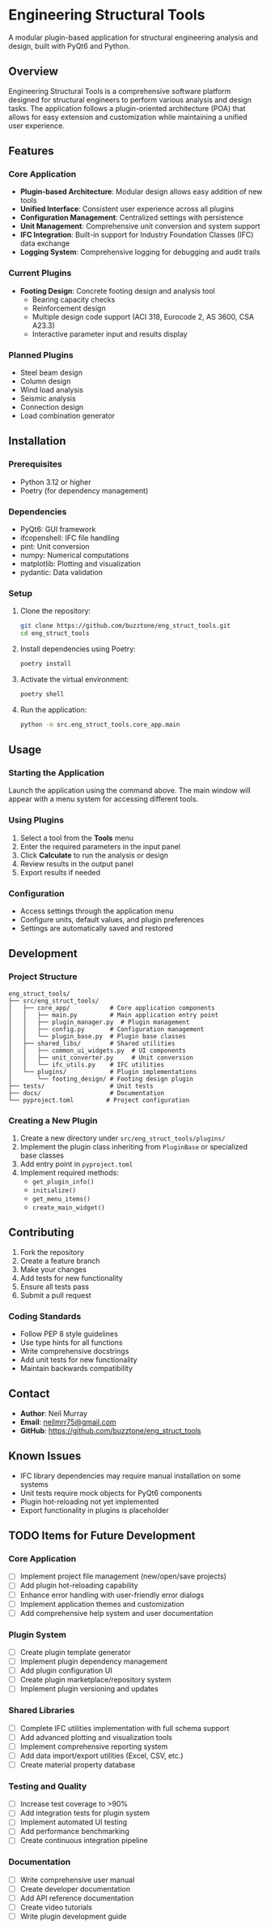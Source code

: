 # Engineering Structural Tools

A modular plugin-based application for structural engineering analysis and design, built with PyQt6 and Python.

## Overview

Engineering Structural Tools is a comprehensive software platform designed for structural engineers to perform various analysis and design tasks. The application follows a plugin-oriented architecture (POA) that allows for easy extension and customization while maintaining a unified user experience.

## Features

### Core Application
- **Plugin-based Architecture**: Modular design allows easy addition of new tools
- **Unified Interface**: Consistent user experience across all plugins
- **Configuration Management**: Centralized settings with persistence
- **Unit Management**: Comprehensive unit conversion and system support
- **IFC Integration**: Built-in support for Industry Foundation Classes (IFC) data exchange
- **Logging System**: Comprehensive logging for debugging and audit trails

### Current Plugins
- **Footing Design**: Concrete footing design and analysis tool
  - Bearing capacity checks
  - Reinforcement design
  - Multiple design code support (ACI 318, Eurocode 2, AS 3600, CSA A23.3)
  - Interactive parameter input and results display

### Planned Plugins
- Steel beam design
- Column design
- Wind load analysis
- Seismic analysis
- Connection design
- Load combination generator

## Installation

### Prerequisites
- Python 3.12 or higher
- Poetry (for dependency management)

### Dependencies
- PyQt6: GUI framework
- ifcopenshell: IFC file handling
- pint: Unit conversion
- numpy: Numerical computations
- matplotlib: Plotting and visualization
- pydantic: Data validation

### Setup
1. Clone the repository:
   ```bash
   git clone https://github.com/buzztone/eng_struct_tools.git
   cd eng_struct_tools
   ```

2. Install dependencies using Poetry:
   ```bash
   poetry install
   ```

3. Activate the virtual environment:
   ```bash
   poetry shell
   ```

4. Run the application:
   ```bash
   python -m src.eng_struct_tools.core_app.main
   ```

## Usage

### Starting the Application
Launch the application using the command above. The main window will appear with a menu system for accessing different tools.

### Using Plugins
1. Select a tool from the **Tools** menu
2. Enter the required parameters in the input panel
3. Click **Calculate** to run the analysis or design
4. Review results in the output panel
5. Export results if needed

### Configuration
- Access settings through the application menu
- Configure units, default values, and plugin preferences
- Settings are automatically saved and restored

## Development

### Project Structure
```
eng_struct_tools/
├── src/eng_struct_tools/
│   ├── core_app/           # Core application components
│   │   ├── main.py         # Main application entry point
│   │   ├── plugin_manager.py  # Plugin management
│   │   ├── config.py       # Configuration management
│   │   └── plugin_base.py  # Plugin base classes
│   ├── shared_libs/        # Shared utilities
│   │   ├── common_ui_widgets.py  # UI components
│   │   ├── unit_converter.py     # Unit conversion
│   │   └── ifc_utils.py    # IFC utilities
│   └── plugins/            # Plugin implementations
│       └── footing_design/ # Footing design plugin
├── tests/                  # Unit tests
├── docs/                   # Documentation
└── pyproject.toml         # Project configuration
```

### Creating a New Plugin
1. Create a new directory under `src/eng_struct_tools/plugins/`
2. Implement the plugin class inheriting from `PluginBase` or specialized base classes
3. Add entry point in `pyproject.toml`
4. Implement required methods:
   - `get_plugin_info()`
   - `initialize()`
   - `get_menu_items()`
   - `create_main_widget()`

## Contributing

1. Fork the repository
2. Create a feature branch
3. Make your changes
4. Add tests for new functionality
5. Ensure all tests pass
6. Submit a pull request

### Coding Standards
- Follow PEP 8 style guidelines
- Use type hints for all functions
- Write comprehensive docstrings
- Add unit tests for new functionality
- Maintain backwards compatibility

## Contact

- **Author**: Neil Murray
- **Email**: neilmrr75@gmail.com
- **GitHub**: https://github.com/buzztone/eng_struct_tools

## Known Issues

- IFC library dependencies may require manual installation on some systems
- Unit tests require mock objects for PyQt6 components
- Plugin hot-reloading not yet implemented
- Export functionality in plugins is placeholder

## TODO Items for Future Development

### Core Application
- [ ] Implement project file management (new/open/save projects)
- [ ] Add plugin hot-reloading capability
- [ ] Enhance error handling with user-friendly error dialogs
- [ ] Implement application themes and customization
- [ ] Add comprehensive help system and user documentation

### Plugin System
- [ ] Create plugin template generator
- [ ] Implement plugin dependency management
- [ ] Add plugin configuration UI
- [ ] Create plugin marketplace/repository system
- [ ] Implement plugin versioning and updates

### Shared Libraries
- [ ] Complete IFC utilities implementation with full schema support
- [ ] Add advanced plotting and visualization tools
- [ ] Implement comprehensive reporting system
- [ ] Add data import/export utilities (Excel, CSV, etc.)
- [ ] Create material property database

### Testing and Quality
- [ ] Increase test coverage to >90%
- [ ] Add integration tests for plugin system
- [ ] Implement automated UI testing
- [ ] Add performance benchmarking
- [ ] Create continuous integration pipeline

### Documentation
- [ ] Write comprehensive user manual
- [ ] Create developer documentation
- [ ] Add API reference documentation
- [ ] Create video tutorials
- [ ] Write plugin development guide